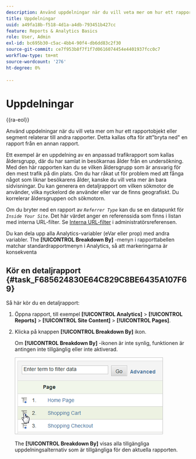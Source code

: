 ```yaml
---
description: Använd uppdelningar när du vill veta mer om hur ett rapportobjekt eller segment relaterar till andra rapporter. Detta kallas ofta för att"bryta ned" en rapport från en annan rapport.
title: Uppdelningar
uuid: a49fa18b-f518-4d1a-a4db-793451b427cc
feature: Reports & Analytics Basics
role: User, Admin
exl-id: bc695b30-c5ac-4bb4-90f4-db6dd83c2f30
source-git-commit: ce7f953b8f7f1f7d0616074454e4401937fcc0c7
workflow-type: tm+mt
source-wordcount: '276'
ht-degree: 0%

---
```


# Uppdelningar

{{ra-eol}}

Använd uppdelningar när du vill veta mer om hur ett rapportobjekt eller segment relaterar till andra rapporter. Detta kallas ofta för att&quot;bryta ned&quot; en rapport från en annan rapport.

Ett exempel är en uppdelning av en anpassad trafikrapport som kallas åldersgrupp, där du har samlat in besökarnas ålder från en undersökning. Med den här rapporten kan du se vilken åldersgrupp som är ansvarig för den mest trafik på din plats. Om du har råkat ut för problem med att fånga något som liknar besökarens ålder, kanske du vill veta mer än bara sidvisningar. Du kan generera en detaljrapport om vilken sökmotor de använder, vilka nyckelord de använder eller var de finns geografiskt. Du korrelerar åldersgruppen och sökmotorn.

Om du bryter ned en rapport av *`Referrer Type`* kan du se en datapunkt för *`Inside Your Site`*. Det här värdet anger en referenssida som finns i listan med interna URL-filter. Se [Interna URL-filter](/help/admin/admin/c-manage-report-suites/c-edit-report-suites/general/internal-url-filter-admin.md) i administratörsreferensen.

Du kan dela upp alla Analytics-variabler (eVar eller prop) med andra variabler. The **[!UICONTROL Breakdown By]** -menyn i rapporttabellen matchar standardrapportmenyn i Analytics, så att markeringarna är konsekventa

## Kör en detaljrapport {#task_F685624830E64C829C8BE6435A107F69}

Så här kör du en detaljrapport:

<!-- 

t_reports_breakdown.xml

 -->

1. Öppna rapport, till exempel **[!UICONTROL Analytics]** > **[!UICONTROL Reports]** > **[!UICONTROL Site Content]** > **[!UICONTROL Pages]**.
1. Klicka på knappen **[!UICONTROL Breakdown By]** ikon.

   Om **[!UICONTROL Breakdown By]** -ikonen är inte synlig, funktionen är antingen inte tillgänglig eller inte aktiverad.

   ![](assets/breakdown.png)

   The **[!UICONTROL Breakdown By]** visas alla tillgängliga uppdelningsalternativ som är tillgängliga för den aktuella rapporten.

